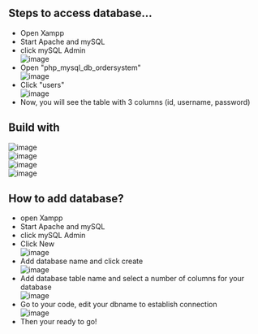 ## Steps to access database...<br />
- Open Xampp<br />
- Start Apache and mySQL<br />
- click mySQL Admin<br />
  ![image](https://github.com/Randzzzz/OrderManagementSystem-LoginSystem/assets/104549331/99eae58c-097e-435e-a28c-7e000b5ea135)<br />
- Open "php_mysql_db_ordersystem"<br />
  ![image](https://github.com/Randzzzz/OrderManagementSystem-LoginSystem/assets/104549331/d43d562b-ff80-40ed-af9b-3459d36ff568)<br />
- Click "users"<br />
  ![image](https://github.com/Randzzzz/OrderManagementSystem-LoginSystem/assets/104549331/71367a1b-1f65-4be6-8e87-be5c2052bfdc)<br />
- Now, you will see the table with 3 columns (id, username, password)<br />

## Build with
![image]({(https://img.shields.io/badge/MySQL-005C84?style=for-the-badge&logo=mysql&logoColor=white)})<br />
![image]({(https://img.shields.io/badge/PHP-777BB4?style=for-the-badge&logo=php&logoColor=white)})<br />
![image]({(https://img.shields.io/badge/JavaScript-323330?style=for-the-badge&logo=javascript&logoColor=F7DF1E)})<br />
![image]({(https://img.shields.io/badge/%3C/%3E%20htmx-3D72D7?style=for-the-badge&logo=mysl&logoColor=white)})<br />

## How to add database?
- open Xampp<br />
- Start Apache and mySQL<br />
- click mySQL Admin<br />
- Click New<br />
  ![image](https://github.com/Randzzzz/OrderManagementSystem-LoginSystem/assets/104549331/a77ecfa3-8193-4b2d-b152-74cf3767c1d9)<br />
- Add database name and click create<br />
  ![image](https://github.com/Randzzzz/OrderManagementSystem-LoginSystem/assets/104549331/f9c7549b-c96c-40c0-aaac-c63cfab4a0df)<br />
- Add database table name and select a number of columns for your database<br />
  ![image](https://github.com/Randzzzz/OrderManagementSystem-LoginSystem/assets/104549331/370ec215-9caf-4c43-93cc-e86cd742da0d)<br />
- Go to your code, edit your dbname to establish connection<br />
  ![image](https://github.com/Randzzzz/OrderManagementSystem-LoginSystem/assets/104549331/75a5ca27-1673-46b3-97ad-7db4c248ad8f)<br />
- Then your ready to go!






